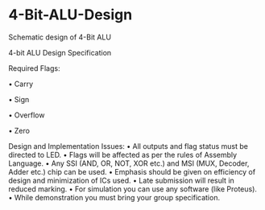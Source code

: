 # 4-Bit-ALU-Design
Schematic design of 4-Bit ALU

4-bit ALU Design Specification

Required Flags:

• Carry

• Sign

• Overflow

• Zero

Design and Implementation Issues:
• All outputs and flag status must be directed to LED.
• Flags will be affected as per the rules of Assembly Language.
• Any SSI (AND, OR, NOT, XOR etc.) and MSI (MUX, Decoder, Adder etc.) chip can be used.
• Emphasis should be given on efficiency of design and minimization of ICs used.
• Late submission will result in reduced marking.
• For simulation you can use any software (like Proteus).
• While demonstration you must bring your group specification.
